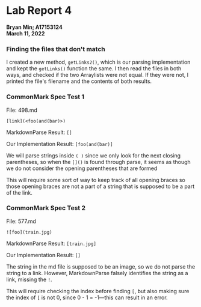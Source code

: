 # Lab Report 4

**Bryan Min; A17153124**\
**March 11, 2022**

### Finding the files that don't match

I created a new method, `getLinks2()`, which is our parsing implementation and kept the `getLinks()` function the same. I then read the files in both ways, and checked if the two Arraylists were not equal. If they were not, I printed the file's filename and the contents of both results.


### CommonMark Spec Test 1

File: 498.md
```
[link](<foo(and(bar)>)
```

MarkdownParse Result:
`[]`

Our Implementation Result:
`[foo(and(bar)]`

We will parse strings inside `( )` since we only look for the next closing parentheses, so when the `[]()` is found through parse, it seems as though we do not consider the opening parentheses that are formed 

This will require some sort of way to keep track of all opening braces so those opening braces are not a part of a string that is supposed to be a part of the link.

### CommonMark Spec Test 2

File: 577.md
```
![foo](train.jpg)
```

MarkdownParse Result:
`[train.jpg]`

Our Implementation Result:
`[]`

The string in the md file is supposed to be an image, so we do not parse the string to a link. However, MarkdownParse falsely identifies the string as a link, missing the `!`.

This will require checking the index before finding `[`, but also making sure the index of `[` is not 0, since 0 - 1 = -1—this can result in an error.



